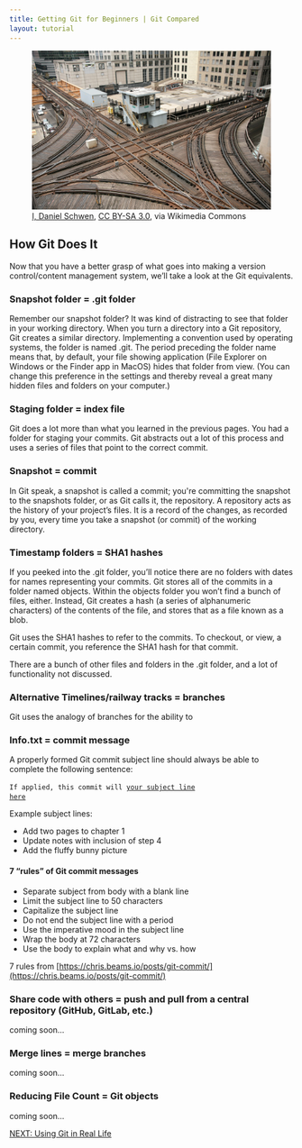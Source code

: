 ```yaml
---
title: Getting Git for Beginners | Git Compared
layout: tutorial
---
```


<figure class="top-photo">
  <img src="assets/images/cta-junction.jpg" alt="CTA train junction" />
  <figcaption><a href="https://commons.wikimedia.org/wiki/File:CTA_loop_junction.jpg">I, Daniel Schwen</a>, <a href="http://creativecommons.org/licenses/by-sa/3.0/">CC BY-SA 3.0</a>, via Wikimedia Commons</figcaption>
</figure>

## How Git Does It

Now that you have a better grasp of what goes into making a version
control/content management system, we’ll take a look at the Git equivalents.

### Snapshot folder = .git folder

Remember our snapshot folder? It was kind of distracting to see that folder in
your working directory. When you turn a directory into a Git repository, Git
creates a similar directory. Implementing a convention used by operating
systems, the folder is named <span class="terms">.git</span>. The period
preceding the folder name means that, by default, your file showing application
(File Explorer on Windows or the Finder app in MacOS) hides that folder from
view. (You can change this preference in the settings and thereby reveal a great
many hidden files and folders on your computer.)

### Staging folder = index file

Git does a lot more than what you learned in the previous pages. You had a
folder for staging your commits. Git abstracts out a lot of this process and
uses a series of files that point to the correct commit.

### Snapshot = commit

In Git speak, a snapshot is called a commit; you're committing the snapshot to
the snapshots folder, or as Git calls it, the repository. A repository acts as
the history of your project’s files. It is a record of the changes, as recorded
by you, every time you take a snapshot (or commit) of the working directory.

### Timestamp folders = SHA1 hashes

If you peeked into the .git folder, you’ll notice there are no folders with
dates for names representing your commits. Git stores all of the commits in a
folder named objects. Within the objects folder you won’t find a bunch of files,
either. Instead, Git creates a hash (a series of alphanumeric characters) of the
contents of the file, and stores that as a file known as a blob.

Git uses the SHA1 hashes to refer to the commits. To checkout, or view, a
certain commit, you reference the SHA1 hash for that commit.

There are a bunch of other files and folders in the .git folder, and a lot of
functionality not discussed.

### Alternative Timelines/railway tracks = branches

Git uses the analogy of branches for the ability to 

### Info.txt = commit message

A properly formed Git commit subject line should always be able to complete the
following sentence:

<code>If applied, this commit will <u>your subject line here</u></code>

Example subject lines:

<ul class="list">
  <li>Add two pages to chapter 1</li>
  <li>Update notes with inclusion of step 4</li>
  <li>Add the fluffy bunny picture</li>
</ul>

#### 7 “rules” of Git commit messages

<ul class="list">
  <li>Separate subject from body with a blank line</li>
  <li>Limit the subject line to 50 characters</li>
  <li>Capitalize the subject line</li>
  <li>Do not end the subject line with a period</li>
  <li>Use the imperative mood in the subject line</li>
  <li>Wrap the body at 72 characters</li>
  <li>Use the body to explain what and why vs. how</li>
</ul>

7 rules from [https://chris.beams.io/posts/git-commit/](https://chris.beams.io/posts/git-commit/)

### Share code with others = push and pull from a central repository (GitHub, GitLab, etc.)
coming soon...

### Merge lines = merge branches
coming soon...

### Reducing File Count = Git objects
coming soon...

<a class="button" href="git-programs.html">NEXT: Using Git in Real Life</a>
